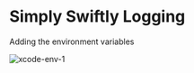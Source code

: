 # Simply Swiftly Logging

Adding the environment variables 

![xcode-env-1](https://github.com/user-attachments/assets/1c888b4b-fcbf-4315-a71a-fd7d0353587b)


